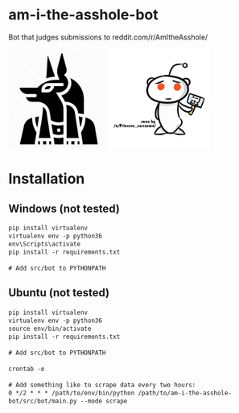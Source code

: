 # am-i-the-asshole-bot
Bot that judges submissions to reddit.com/r/AmItheAsshole/

<img src="assets/anubis-icon.png" alt="anubis-icon" width="200"/><img src="assets/aita-icon.png" alt="aita-icon" width="200"/>

# Installation
## Windows (not tested)
```
pip install virtualenv
virtualenv env -p python36
env\Scripts\activate
pip install -r requirements.txt

# Add src/bot to PYTHONPATH
```

## Ubuntu (not tested)
```
pip install virtualenv
virtualenv env -p python36
source env/bin/activate
pip install -r requirements.txt

# Add src/bot to PYTHONPATH

crontab -e

# Add something like to scrape data every two hours: 
0 */2 * * * /path/to/env/bin/python /path/to/am-i-the-asshole-bot/src/bot/main.py --mode scrape
```